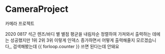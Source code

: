 # CameraProject
카메라 프로젝트

2020 0817 석근
렌즈/바디 별  별점 평균을 내림차순 정렬하여 가져와서 출력하는 데에는 성공했지만
1위 2위 3위 이렇게 인덱스 증가하면서 어떻게 출력해줄지 모르겠습니다,, 검색해봤는데 {{ forloop.counter }} 쓰면 된다는데 안돼요